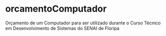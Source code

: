 # orcamentoComputador
Orçamento de um Computador para ser utilizado durante o Curso Técnico em Desenvolvimento de Sistemas do SENAI de Floripa

